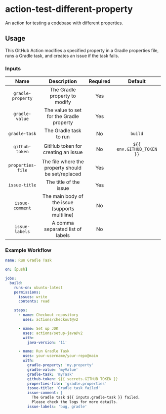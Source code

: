 # action-test-different-property

An action for testing a codebase with different properties.

## Usage

This GitHub Action modifies a specified property in a Gradle properties file,
runs a Gradle task, and creates an issue if the task fails.

### Inputs

|       Name        |                    Description                     | Required |          Default          |
| :---------------: | :------------------------------------------------: | :------: | :-----------------------: |
| `gradle-property` |           The Gradle property to modify            |   Yes    |                           |
|  `gradle-value`   |      The value to set for the Gradle property      |   Yes    |                           |
|   `gradle-task`   |               The Gradle task to run               |    No    |          `build`          |
|  `github-token`   |         GitHub token for creating an issue         |    No    | `${{ env.GITHUB_TOKEN }}` |
| `properties-file` | The file where the property should be set/replaced |   Yes    |                           |
|   `issue-title`   |               The title of the issue               |   Yes    |                           |
|  `issue-comment`  |  The main body of the issue (supports multiline)   |    No    |                           |
|  `issue-labels`   |          A comma separated list of labels          |    No    |                           |

### Example Workflow

```yaml
name: Run Gradle Task

on: [push]

jobs:
  build:
    runs-on: ubuntu-latest
    permissions:
      issues: write
      contents: read

    steps:
      - name: Checkout repository
        uses: actions/checkout@v2

      - name: Set up JDK
        uses: actions/setup-java@v2
        with:
          java-version: '11'

      - name: Run Gradle Task
        uses: your-username/your-repo@main
        with:
          gradle-property: 'my.property'
          gradle-value: 'myValue'
          gradle-task: 'myTask'
          github-token: ${{ secrets.GITHUB_TOKEN }}
          properties-file: 'gradle.properties'
          issue-title: 'Gradle task failed'
          issue-comment: |
            The Gradle task ${{ inputs.gradle-task }} failed. 
            Please check the logs for more details.
          issue-labels: 'bug, gradle'
```
